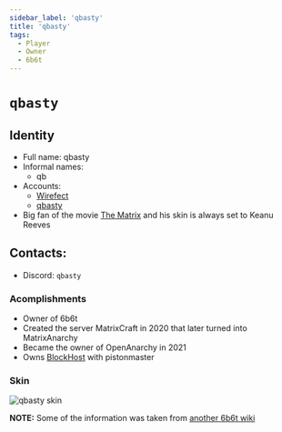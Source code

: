```yaml
---
sidebar_label: 'qbasty'
title: 'qbasty'
tags:
  - Player
  - Owner
  - 6b6t
---
```


# `qbasty`

## Identity
* Full name: qbasty
* Informal names:
  * qb
* Accounts:
  * [Wirefect](https://namemc.com/profile/wirefect.1)
  * [qbasty](https://namemc.com/profile/qbasty.1)
* Big fan of the movie [The Matrix](https://en.wikipedia.org/wiki/The_Matrix) and his skin is always set to Keanu Reeves

## Contacts:
* Discord: `qbasty`

### Acomplishments
- Owner of 6b6t
- Created the server MatrixCraft in 2020 that later turned into MatrixAnarchy
- Became the owner of OpenAnarchy in 2021
- Owns [BlockHost](https://blockhost.net/) with pistonmaster

### Skin
![qbasty skin](https://s.namemc.com/3d/skin/body.png?id=d88b3f46a94ac432&model=classic&theta=26.09&phi=24.8&time=90&width=100&height=200)

__NOTE:__ Some of the information was taken from [another 6b6t wiki](https://6b6t.miraheze.org/)